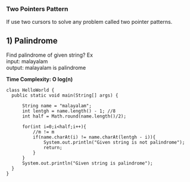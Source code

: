 ### Two Pointers Pattern
If use two cursors to solve any problem called two pointer patterns.

## 1) Palindrome<br>
Find palindrome of given string?
Ex<br>
input: malayalam<br>
output: malayalam is palindrome<br>

 <b>Time Complexity: O log(n)</b>

```
class HelloWorld {
  public static void main(String[] args) {
      
      String name = "malayalam";
      int lentgh = name.length() - 1; //8
      int half = Math.round(name.length()/2);
      
      for(int i=0;i<half;i++){
          //m != m
          if(name.charAt(i) != name.charAt(lentgh - i)){
              System.out.println("Given string is not palindrome");
              return;
          }
      }
      System.out.println("Given string is palindrome");
  }
}
```
